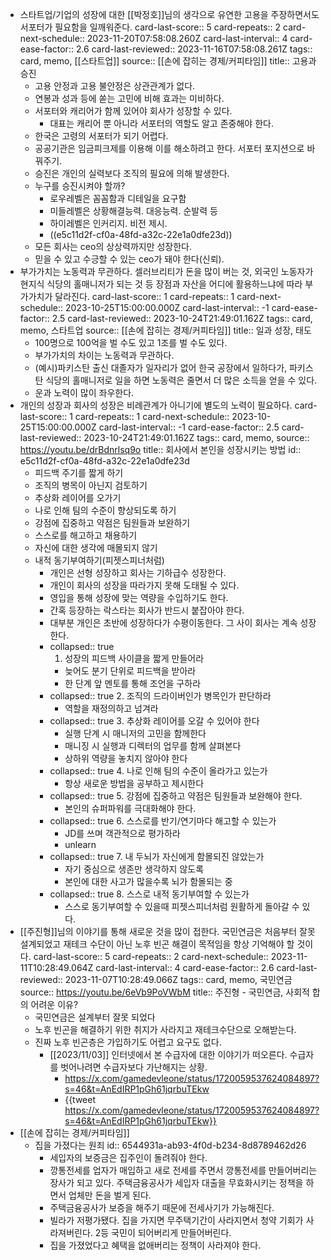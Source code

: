 - 스타트업/기업의 성장에 대한 [[박정호]]님의 생각으로 유연한 고용을 주장하면서도 서포터가 필요함을 일깨워준다.
  card-last-score:: 5
  card-repeats:: 2
  card-next-schedule:: 2023-11-20T07:58:08.260Z
  card-last-interval:: 4
  card-ease-factor:: 2.6
  card-last-reviewed:: 2023-11-16T07:58:08.261Z
  tags:: card, memo, [[스타트업]]
  source:: [[손에 잡히는 경제/커피타임]]
  title:: 고용과 승진
	- 고용 안정과 고용 불안정은 상관관계가 없다.
	- 연봉과 성과 등에 쏟는 고민에 비해 효과는 미비하다.
	- 서포터와 캐리어가 함께 있어야 회사가 성장할 수 있다.
		- 대표는 캐리어 뿐 아니라 서포터의 역할도 알고 존중해야 한다.
	- 한국은 고령의 서포터가 되기 어렵다.
	- 공공기관은 임금피크제를 이용해 이를 해소하려고 한다. 서포터 포지션으로 바꿔주기.
	- 승진은 개인의 실력보다 조직의 필요에 의해 발생한다.
	- 누구를 승진시켜야 할까?
		- 로우레벨은 꼼꼼함과 디테일을 요구함
		- 미들레벨은 상황해결능력. 대응능력. 순발력 등
		- 하이레벨은 인커리지. 비전 제시.
		- ((e5c11d2f-cf0a-48fd-a32c-22e1a0dfe23d))
	- 모든 회사는 ceo의 상상력까지만 성장한다.
	- 믿을 수 있고 수긍할 수 있는 ceo가 돼야 한다(신뢰).
- 부가가치는 노동력과 무관하다. 셀러브리티가 돈을 많이 버는 것, 외국인 노동자가 현지식 식당의 홀매니저가 되는 것 등 장점과 자산을 어디에 활용하느냐에 따라 부가가치가 달라진다. 
  card-last-score:: 1
  card-repeats:: 1
  card-next-schedule:: 2023-10-25T15:00:00.000Z
  card-last-interval:: -1
  card-ease-factor:: 2.5
  card-last-reviewed:: 2023-10-24T21:49:01.162Z
  tags:: card, memo, 스타트업
  source:: [[손에 잡히는 경제/커피타임]]
  title:: 일과 성장, 태도
	- 100명으로 100억을 벌 수도 있고 1조를 벌 수도 있다.
	- 부가가치의 차이는 노동력과 무관하다.
	- (예시)파키스탄 출신 대졸자가 일자리가 없어 한국 공장에서 일하다가, 파키스탄 식당의 홀매니저로 일을 하면 노동력은 줄면서 더 많은 소득을 얻을 수 있다.
	- 운과 노력이 많이 좌우한다.
- 개인의 성장과 회사의 성장은 비례관계가 아니기에 별도의 노력이 필요하다.
  card-last-score:: 1
  card-repeats:: 1
  card-next-schedule:: 2023-10-25T15:00:00.000Z
  card-last-interval:: -1
  card-ease-factor:: 2.5
  card-last-reviewed:: 2023-10-24T21:49:01.162Z
  tags:: card, memo,
  source:: https://youtu.be/drBdnrlsq9o
  title:: 회사에서 본인을 성장시키는 방법
  id:: e5c11d2f-cf0a-48fd-a32c-22e1a0dfe23d
  * 피드백 주기를 짧게 하기 
  * 조직의 병목이 아닌지 검토하기
  * 추상화 레이어를 오가기
  * 나로 인해 팀의 수준이 향상되도록 하기 
  * 강점에 집중하고 약점은 팀원들과 보완하기
  * 스스로를 해고하고 채용하기
  * 자신에 대한 생각에 매몰되지 않기
  * 내적 동기부여하기(피젯스피너처럼)
	- 개인은 선형 성장하고 회사는 기하급수 성장한다.
	- 개인이 회사의 성장을 따라가지 못해 도태될 수 있다.
	- 영입을 통해 성장에 맞는 역량을 수입하기도 한다.
	- 간혹 등장하는 락스타는 회사가 반드시 붙잡아야 한다.
	- 대부분 개인은 초반에 성장하다가 수평이동한다. 그 사이 회사는 계속 성장한다.
	- collapsed:: true
	  1. 성장의 피드백 사이클을 짧게 만들어라
		- 늦어도 분기 단위로 피드백을 받아라
		- 한 단계 앞 멘토를 통해 조언을 구하라
	- collapsed:: true
	  2. 조직의 드라이버인가 병목인가 판단하라
		- 역할을 재정의하고 넘겨라
	- collapsed:: true
	  3. 추상화 레이어를 오갈 수 있어야 한다
		- 실행 단계 시 매니저의 고민을 함께한다
		- 매니징 시 실행과 디렉터의 업무를 함께 살펴본다
		- 상하위 역량을 놓치지 않아야 한다
	- collapsed:: true
	  4. 나로 인해 팀의 수준이 올라가고 있는가
		- 항상 새로운 방법을 공부하고 제시한다
	- collapsed:: true
	  5. 강점에 집중하고 약점은 팀원들과 보완해야 한다.
		- 본인의 슈퍼파워를 극대화해야 한다.
	- collapsed:: true
	  6. 스스로를 반기/연기마다 해고할 수 있는가
		- JD를 쓰며 객관적으로 평가하라
		- unlearn
	- collapsed:: true
	  7. 내 두뇌가 자신에게 함몰되진 않았는가
		- 자기 중심으로 생존만 생각하지 않도록
		- 본인에 대한 사고가 많을수록 뇌가 함몰되는 중
	- collapsed:: true
	  8. 스스로 내적 동기부여할 수 있는가
		- 스스로 동기부여할 수 있을때 피젯스피너처럼 원활하게 돌아갈 수 있다.
- [[주진형]]님의 이야기를 통해 새로운 것을 많이 접한다. 국민연금은 처음부터 잘못 설계되었고 재테크 수단이 아닌 노후 빈곤 해결이 목적임을 항상 기억해야 할 것이다.
  card-last-score:: 5
  card-repeats:: 2
  card-next-schedule:: 2023-11-11T10:28:49.064Z
  card-last-interval:: 4
  card-ease-factor:: 2.6
  card-last-reviewed:: 2023-11-07T10:28:49.066Z
  tags:: card, memo, 국민연금
  source:: https://youtu.be/6eVb9PoVWbM
  title:: 주진형 - 국민연금, 사회적 합의 어려운 이유?
	- 국민연금은 설계부터 잘못 되었다
	- 노후 빈곤을 해결하기 위한 취지가 사라지고 재테크수단으로 오해받는다.
	- 진짜 노후 빈곤층은 가입하기도 어렵고 요구도 없다.
		- [[2023/11/03]] 인터넷에서 본 수급자에 대한 이야기가 떠오른다. 수급자를 벗어나려면 수급자보다 가난해지는 상황.
			- https://x.com/gamedevleone/status/1720059537624084897?s=46&t=AnEdIRP1pGh61jqrbuTEkw
			- {{tweet https://x.com/gamedevleone/status/1720059537624084897?s=46&t=AnEdIRP1pGh61jqrbuTEkw}}
- [[손에 잡히는 경제/커피타임]]
	- 집을 가졌다는 원죄
	  id:: 6544931a-ab93-4f0d-b234-8d8789462d26
		- 세입자의 보증금은 집주인이 돌려줘야 한다.
		- 깡통전세를 업자가 매입하고 새로 전세를 주면서 깡통전세를 만들어버리는 장사가 되고 있다. 주택금융공사가 세입자 대출을 무효화시키는 정책을 하면서 업체만 돈을 벌게 된다.
		- 주택금융공사가 보증을 해주기 때문에 전세사기가 가능해진다.
		- 빌라가 저평가됐다. 집을 가지면 무주택기간이 사라지면서 청약 기회가 사라져버린다. 2등 국민이 되어버리게 만들어버린다.
		- 집을 가졌었다고 혜택을 없애버리는 정책이 사라져야 한다.